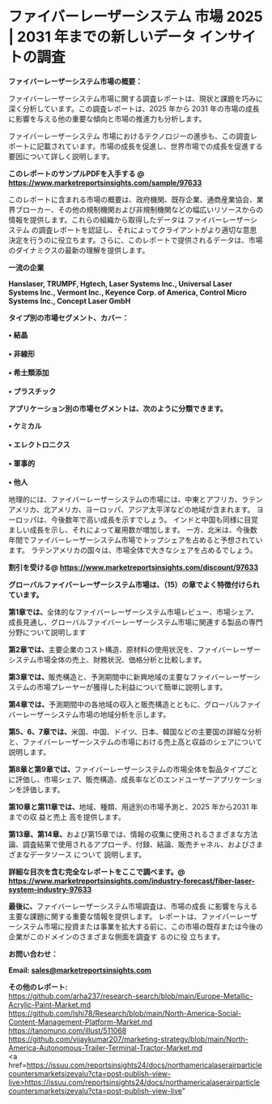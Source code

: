 # ファイバーレーザーシステム 市場 2025 | 2031 年までの新しいデータ インサイトの調査

<strong><b>ファイバーレーザーシステム市場の概要：</b></strong>

ファイバーレーザーシステム市場に関する調査レポートは、現状と課題を巧みに深く分析しています。この調査レポートは、2025 年から 2031 年の市場の成長に影響を与える他の重要な傾向と市場の推進力も分析します。

ファイバーレーザーシステム 市場におけるテクノロジーの進歩も、この調査レポートに記載されています。市場の成長を促進し、世界市場での成長を促進する要因について詳しく説明します。

<strong>このレポートのサンプルPDFを入手する @ <a href=https://www.marketreportsinsights.com/sample/97633>https://www.marketreportsinsights.com/sample/97633</a></strong>

このレポートに含まれる市場の概要は、政府機関、既存企業、通商産業協会、業界ブローカー、その他の規制機関および非規制機関などの幅広いリソースからの情報を提供します。これらの組織から取得したデータは ファイバーレーザーシステム の調査レポートを認証し、それによってクライアントがより適切な意思決定を行うのに役立ちます。さらに、このレポートで提供されるデータは、市場のダイナミクスの最新の理解を提供します。

<strong>一流の企業</strong>

<strong><b>Hanslaser, TRUMPF, Hgtech, Laser Systems Inc., Universal Laser Systems Inc., Vermont Inc., Keyence Corp. of America, Control Micro Systems Inc., Concept Laser GmbH</b></strong>

<strong><b>タイプ別の市場セグメント、カバー：</b></strong>

<strong>• 結晶<br><br>• 非線形<br><br>• 希土類添加<br><br>• プラスチック</strong>

<strong><b>アプリケーション別の市場セグメントは、次のように分類できます。</b></strong>

<strong>• ケミカル<br><br>• エレクトロニクス<br><br>• 軍事的<br><br>• 他人</strong>

 地理的には、ファイバーレーザーシステムの市場には、中東とアフリカ、ラテンアメリカ、北アメリカ、ヨーロッパ、アジア太平洋などの地域が含まれます。 ヨーロッパは、今後数年で高い成長を示すでしょう。 インドと中国も同様に目覚ましい成長を示し、それによって雇用数が増加します。 一方、北米は、今後数年間でファイバーレーザーシステム市場でトップシェアを占めると予想されています。 ラテンアメリカの国々は、市場全体で大きなシェアを占めるでしょう。

<strong>割引を受ける@ <a href=https://www.marketreportsinsights.com/discount/97633>https://www.marketreportsinsights.com/discount/97633</a></strong>

<strong><b>グローバルファイバーレーザーシステム市場は、（15）の章でよく特徴付けられています。</b></strong>

<strong><b>第</b></strong><strong><b>1章では、</b></strong>全体的なファイバーレーザーシステム市場レビュー、市場シェア、成長見通し、グローバルファイバーレーザーシステム市場に関連する製品の専門分野について説明します

<strong><b>第2章では、</b></strong>主要企業のコスト構造、原材料の使用状況を、ファイバーレーザーシステム市場全体の売上、財務状況、価格分析と比較します。

<strong><b>第3章では、</b></strong>販売構造と、予測期間中に新興地域の主要なファイバーレーザーシステムの市場プレーヤーが獲得した利益について簡単に説明します。

<strong><b>第4章では、</b></strong>予測期間中の各地域の収入と販売構造とともに、グローバルファイバーレーザーシステム市場の地域分析を示します。

<strong><b>第5、6、7章では、</b></strong>米国、中国、ドイツ、日本、韓国などの主要国の詳細な分析と、ファイバーレーザーシステムの市場における売上高と収益のシェアについて説明します。

<strong><b>第8章と第9章では、</b></strong>ファイバーレーザーシステムの市場全体を製品タイプごとに評価し、市場シェア、販売構造、成長率などのエンドユーザーアプリケーションを評価します。

<strong><b>第10章と第11章では、</b></strong>地域、種類、用途別の市場予測と、2025 年から2031 年までの収 益と売上 高を提供します。

<strong><b>第13章、第14章、</b></strong>および第15章では、情報の収集に使用されるさまざまな方法論、調査結果で使用されるアプローチ、付録、結論、販売チャネル、およびさまざまなデータソース について 説明します。

<strong>詳細な目次を含む完全なレポートをここで調べます。@ <a href=https://www.marketreportsinsights.com/industry-forecast/fiber-laser-system-industry-97633>https://www.marketreportsinsights.com/industry-forecast/fiber-laser-system-industry-97633</a></strong>

<strong><b>最後に、</b></strong>ファイバーレーザーシステム市場調査は、市場の成長 に影響を</a>与える主要な課題に関する重要な情報を提供します。 レポートは、ファイバーレーザーシステム市場に投資または事業を拡大する前に、この市場の既存または今後の企業がこのドメインのさまざまな側面を調査す るのに役 立ちます。

<strong><b>お問い合わせ：</b></strong>

<strong>Email: </strong><a href=mailto:sales@marketreportsinsights.com><strong>sales@marketreportsinsights.com</strong></a>

<strong>その他のレポート:</strong>
<br>
<a href=https://github.com/arha237/research-search/blob/main/Europe-Metallic-Acrylic-Paint-Market.md>https://github.com/arha237/research-search/blob/main/Europe-Metallic-Acrylic-Paint-Market.md</a>
<br>
<a href=https://github.com/Ishi78/Research/blob/main/North-America-Social-Content-Management-Platform-Market.md>https://github.com/Ishi78/Research/blob/main/North-America-Social-Content-Management-Platform-Market.md</a>
<br>
<a href=https://tanomuno.com/illust/511068>https://tanomuno.com/illust/511068</a>
<br>
<a href=https://github.com/vijaykumar207/marketing-strategy/blob/main/North-America-Autonomous-Trailer-Terminal-Tractor-Market.md>https://github.com/vijaykumar207/marketing-strategy/blob/main/North-America-Autonomous-Trailer-Terminal-Tractor-Market.md</a>
<br>
<a href=https://issuu.com/reportsinsights24/docs/northamericalaserairparticlecountersmarketsizevalu?cta=post-publish-view-live>https://issuu.com/reportsinsights24/docs/northamericalaserairparticlecountersmarketsizevalu?cta=post-publish-view-live</a>"
